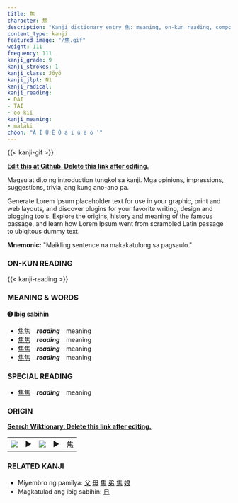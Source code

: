 ```yaml
---
title: 焦
character: 焦
description: "Kanji dictionary entry 焦: meaning, on-kun reading, compounds, origin, related kanji"
content_type: kanji
featured_image: "/焦.gif"
weight: 111
frequency: 111
kanji_grade: 9
kanji_strokes: 1
kanji_class: Jōyō
kanji_jlpt: N1
kanji_radical: 
kanji_reading: 
- DAI
- TAI
- oo-kii
kanji_meaning:
- malaki
chōon: "Ā Ī Ū Ē Ō ā ī ū ē ō ’"
---
```

[//]: # (Don't edit the line below. Kanji animated GIF code is automatically generated.)
{{< kanji-gif >}}

[//]: # (Edit below this line.)

**[Edit this at Github. Delete this link after editing.](https://github.com/tim0g/tim/tree/main/content/kanji/焦/index.md)**

Magsulat dito ng introduction tungkol sa kanji. Mga opinions, impressions, suggestions, trivia, ang kung ano-ano pa.

Generate Lorem Ipsum placeholder text for use in your graphic, print and web layouts, and discover plugins for your favorite writing, design and blogging tools. Explore the origins, history and meaning of the famous passage, and learn how Lorem Ipsum went from scrambled Latin passage to ubiqitous dummy text.
 
**Mnemonic:** "Maikling sentence na makakatulong sa pagsaulo."

### ON-KUN READING

[//]: # (Don't edit the line below. ON-KUN READING code is automatically generated.)
{{< kanji-reading >}}

### MEANING & WORDS

#### ➊ **Ibig sabihin**
  - [焦](../焦)[焦](../焦)　***reading***　meaning
  - [焦](../焦)[焦](../焦)　***reading***　meaning
  - [焦](../焦)[焦](../焦)　***reading***　meaning
  - [焦](../焦)[焦](../焦)　***reading***　meaning

### SPECIAL READING
  - [焦](../焦)[焦](../焦)　***reading***　meaning

### ORIGIN

**[Search Wiktionary. Delete this link after editing.](https://wiktionary.org/wiki/焦)**
<table class="kanji-table"><tr><td>
<img src="60px-焦-bronze.svg.png">
</td><td>▶</td><td>
<img src="60px-焦-oracle.svg.png">
</td><td>▶</td>
<td class="kanji-origin">焦</td>
</tr></table>

### RELATED KANJI
- Miyembro ng pamilya: [父](../父) [母](../母) [焦](../焦) [弟](../弟) [焦](../焦) [娘](../娘)
- Magkatulad ang ibig sabihin: [日](../日)
